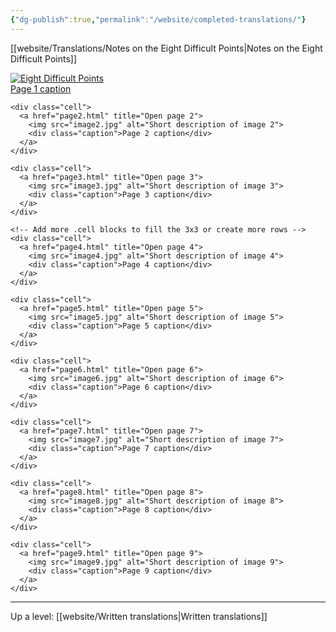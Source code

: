 ```yaml
---
{"dg-publish":true,"permalink":"/website/completed-translations/"}
---
```


[[website/Translations/Notes on the Eight Difficult Points\|Notes on the Eight Difficult Points]]
<div class="grid">
    <!-- Repeat this .cell block for each item. Add more to create more rows. -->
    <div class="cell">
      <a href="page1.html" title="Open page 1">
        <img src="8diff_icon.png" alt="Eight Difficult Points">
        <div class="caption">Page 1 caption</div>
      </a>
    </div>

    <div class="cell">
      <a href="page2.html" title="Open page 2">
        <img src="image2.jpg" alt="Short description of image 2">
        <div class="caption">Page 2 caption</div>
      </a>
    </div>

    <div class="cell">
      <a href="page3.html" title="Open page 3">
        <img src="image3.jpg" alt="Short description of image 3">
        <div class="caption">Page 3 caption</div>
      </a>
    </div>

    <!-- Add more .cell blocks to fill the 3x3 or create more rows -->
    <div class="cell">
      <a href="page4.html" title="Open page 4">
        <img src="image4.jpg" alt="Short description of image 4">
        <div class="caption">Page 4 caption</div>
      </a>
    </div>

    <div class="cell">
      <a href="page5.html" title="Open page 5">
        <img src="image5.jpg" alt="Short description of image 5">
        <div class="caption">Page 5 caption</div>
      </a>
    </div>

    <div class="cell">
      <a href="page6.html" title="Open page 6">
        <img src="image6.jpg" alt="Short description of image 6">
        <div class="caption">Page 6 caption</div>
      </a>
    </div>

    <div class="cell">
      <a href="page7.html" title="Open page 7">
        <img src="image7.jpg" alt="Short description of image 7">
        <div class="caption">Page 7 caption</div>
      </a>
    </div>

    <div class="cell">
      <a href="page8.html" title="Open page 8">
        <img src="image8.jpg" alt="Short description of image 8">
        <div class="caption">Page 8 caption</div>
      </a>
    </div>

    <div class="cell">
      <a href="page9.html" title="Open page 9">
        <img src="image9.jpg" alt="Short description of image 9">
        <div class="caption">Page 9 caption</div>
      </a>
    </div>
  </div>



---
Up a level: [[website/Written translations\|Written translations]]